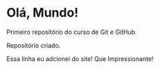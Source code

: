 # Olá, Mundo!
 Primeiro repositório do curso de Git e GitHub

 Repositório criado.

Essa linha eu adcionei do site! Que Impressionante!
